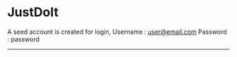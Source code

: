 # JustDoIt

A seed account is created for login,
  Username : user@email.com
  Password : password
  
---------------------------------------------------------------------------------------------
